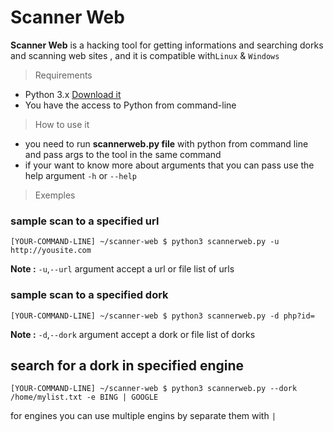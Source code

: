 <!-- Version 1.7 -->
# Scanner Web
**Scanner Web** is a hacking tool for getting informations and searching dorks and scanning web sites , and it is compatible with`Linux` & `Windows`

> Requirements 
* Python 3.x [Download it](https://www.python.org/downloads/release/python-352/)
* You have the access to Python from command-line

> How to use it 

* you need to run **scannerweb.py file** with python from command line and pass args to the tool in the same command
* if your want to know more about arguments that you can pass use the help argument `-h` or `--help`

> Exemples 

### sample scan to a specified url 
```console
[YOUR-COMMAND-LINE] ~/scanner-web $ python3 scannerweb.py -u http://yousite.com
```
**Note :** `-u`,`--url` argument accept a url or file list of urls 

### sample scan to a specified dork 
```console
[YOUR-COMMAND-LINE] ~/scanner-web $ python3 scannerweb.py -d php?id=
```
**Note :** `-d`,`--dork` argument accept a dork or file list of dorks 

## search for a dork in specified engine 
```console
[YOUR-COMMAND-LINE] ~/scanner-web $ python3 scannerweb.py --dork /home/mylist.txt -e BING | GOOGLE
```
for engines you can use multiple engins by separate them with `|`